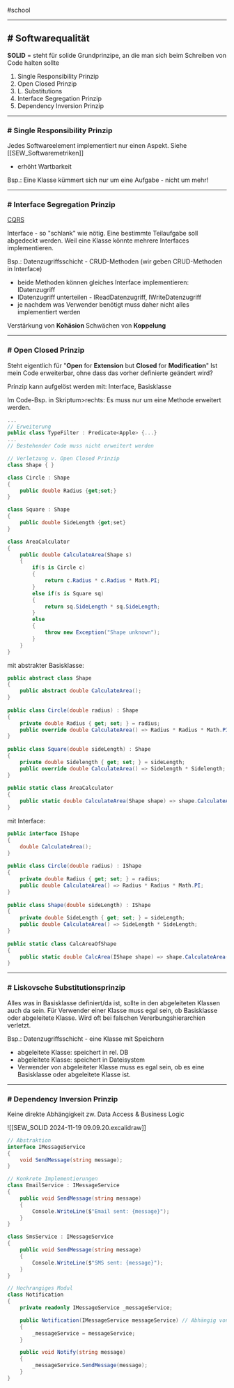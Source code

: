 #school 

---
## # Softwarequalität

**SOLID** = steht für solide Grundprinzipe, an die man sich beim Schreiben von Code halten sollte

1. Single Responsibility Prinzip
2. Open Closed Prinzip
3. L. Substitutions
4. Interface Segregation Prinzip
5. Dependency Inversion Prinzip

---
### # Single Responsibility Prinzip

Jedes Softwareelement implementiert nur einen Aspekt. Siehe [[SEW_Softwaremetriken]]
- erhöht Wartbarkeit

Bsp.: Eine Klasse kümmert sich nur um eine Aufgabe - nicht um mehr!

---
### # Interface Segregation Prinzip

[CQRS](https://entwickler.de/software-architektur/gemeinsam-mehr-erreichen-001)

Interface - so "schlank" wie nötig. Eine bestimmte Teilaufgabe soll abgedeckt werden.
Weil eine Klasse könnte mehrere Interfaces implementieren. 

Bsp.: Datenzugriffsschicht - CRUD-Methoden (wir geben CRUD-Methoden in Interface)
- beide Methoden können gleiches Interface implementieren: IDatenzugriff
- IDatenzugriff unterteilen - IReadDatenzugriff, IWriteDatenzugriff
- je nachdem was Verwender benötigt muss daher nicht alles implementiert werden

Verstärkung von **Kohäsion**
Schwächen von **Koppelung**

---
### # Open Closed Prinzip

Steht eigentlich für "**Open** for **Extension** but **Closed** for **Modification**"
Ist mein Code erweiterbar, ohne dass das vorher definierte geändert wird?

Prinzip kann aufgelöst werden mit: Interface, Basisklasse

Im Code-Bsp. in Skriptum>rechts: Es muss nur um eine Methode erweitert werden. 

```csharp
...
// Erweiterung
public class TypeFilter : Predicate<Apple> {...}
...
// Bestehender Code muss nicht erweitert werden
```

```csharp
// Verletzung v. Open Closed Prinzip
class Shape { }

class Circle : Shape
{
	public double Radius {get;set;}
}

class Square : Shape
{
	public double SideLength {get;set}
}

class AreaCalculator
{
	public double CalculateArea(Shape s)
	{
		if(s is Circle c)
		{
			return c.Radius * c.Radius * Math.PI;
		}
		else if(s is Square sq)
		{
			return sq.SideLength * sq.SideLength;
		}
		else
		{
			throw new Exception("Shape unknown");
		}
	}
}
```

mit abstrakter Basisklasse:

```csharp
public abstract class Shape  
{  
    public abstract double CalculateArea();  
}  
  
public class Circle(double radius) : Shape  
{  
    private double Radius { get; set; } = radius;  
    public override double CalculateArea() => Radius * Radius * Math.PI;  
}  
  
public class Square(double sideLength) : Shape  
{  
    private double Sidelength { get; set; } = sideLength;  
    public override double CalculateArea() => Sidelength * Sidelength;  
}  
  
public static class AreaCalculator  
{  
    public static double CalculateArea(Shape shape) => shape.CalculateArea();  
}
```

mit Interface:

```csharp
public interface IShape  
{  
    double CalculateArea();  
}  
  
public class Circle(double radius) : IShape  
{  
    private double Radius { get; set; } = radius;  
    public double CalculateArea() => Radius * Radius * Math.PI;  
}  
  
public class Shape(double sideLength) : IShape  
{  
    private double SideLength { get; set; } = sideLength;  
    public double CalculateArea() => SideLength * SideLength;  
}  
  
public static class CalcAreaOfShape  
{  
    public static double CalcArea(IShape shape) => shape.CalculateArea();  
}
```

---
### # Liskovsche Substitutionsprinzip

Alles was in Basisklasse definiert/da ist, sollte in den abgeleiteten Klassen auch da sein.
Für Verwender einer Klasse muss egal sein, ob Basisklasse oder abgeleitete Klasse.
Wird oft bei falschen Vererbungshierarchien verletzt.

Bsp.: Datenzugriffsschicht - eine Klasse mit Speichern
- abgeleitete Klasse: speichert in rel. DB
- abgeleitete Klasse: speichert in Dateisystem
- Verwender von abgeleiteter Klasse muss es egal sein, ob es eine Basisklasse oder abgeleitete Klasse ist. 

---
### # Dependency Inversion Prinzip

Keine direkte Abhängigkeit zw. Data Access & Business Logic 

![[SEW_SOLID 2024-11-19 09.09.20.excalidraw]]

```csharp
// Abstraktion
interface IMessageService
{
    void SendMessage(string message);
}

// Konkrete Implementierungen
class EmailService : IMessageService
{
    public void SendMessage(string message)
    {
        Console.WriteLine($"Email sent: {message}");
    }
}

class SmsService : IMessageService
{
    public void SendMessage(string message)
    {
        Console.WriteLine($"SMS sent: {message}");
    }
}

// Hochrangiges Modul
class Notification
{
    private readonly IMessageService _messageService;

    public Notification(IMessageService messageService) // Abhängig von der Abstraktion
    {
        _messageService = messageService;
    }

    public void Notify(string message)
    {
        _messageService.SendMessage(message);
    }
}
```

